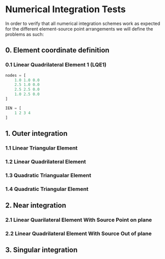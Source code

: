 # Numerical Integration Tests 

In order to verify that all numerical integration schemes work as expected for the different element-source point arrangements we will define the problems as such:

## 0. Element coordinate definition

### 0.1 Linear Quadrilateral Element 1 (LQE1)

```julia
nodes = [
    1.0 1.0 0.0
    2.5 1.0 0.0
    2.5 2.5 0.0
    1.0 2.5 0.0
]

IEN = [
    1 2 3 4
]
```

## 1. Outer integration

### 1.1 Linear Triangular Element


### 1.2 Linear Quadrilateral Element


### 1.3 Quadratic Triangualar Element


### 1.4 Quadratic Triangular Element 




## 2. Near integration

### 2.1 Linear Quarilateral Element With Source Point on plane




### 2.2 Linear Quadrilateral Element With Source Out of plane



## 3. Singular integration